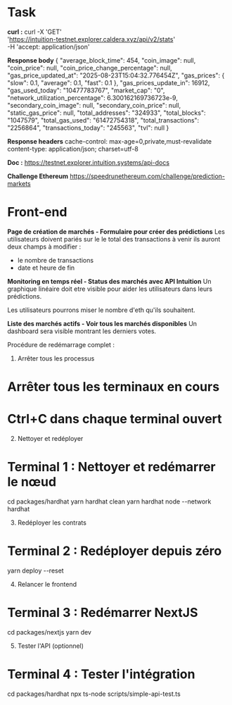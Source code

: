 # Task 

**curl :** 
curl -X 'GET' \
  'https://intuition-testnet.explorer.caldera.xyz/api/v2/stats' \
  -H 'accept: application/json'
 	
**Response body**
{
  "average_block_time": 454,
  "coin_image": null,
  "coin_price": null,
  "coin_price_change_percentage": null,
  "gas_price_updated_at": "2025-08-23T15:04:32.776454Z",
  "gas_prices": {
    "slow": 0.1,
    "average": 0.1,
    "fast": 0.1
  },
  "gas_prices_update_in": 16912,
  "gas_used_today": "10477783767",
  "market_cap": "0",
  "network_utilization_percentage": 6.300162169736723e-9,
  "secondary_coin_image": null,
  "secondary_coin_price": null,
  "static_gas_price": null,
  "total_addresses": "324933",
  "total_blocks": "1047579",
  "total_gas_used": "61472754318",
  "total_transactions": "2256864",
  "transactions_today": "245563",
  "tvl": null
}

**Response headers**
 cache-control: max-age=0,private,must-revalidate 
 content-type: application/json; charset=utf-8

**Doc :**
https://testnet.explorer.intuition.systems/api-docs
 
**Challenge Ethereum**
https://speedrunethereum.com/challenge/prediction-markets


# Front-end 

**Page de création de marchés - Formulaire pour créer des prédictions**
Les utilisateurs doivent pariés sur le le total des transactions à venir
ils auront deux champs à modifier : 
- le nombre de transactions
- date et heure de fin 

**Monitoring en temps réel - Status des marchés avec API Intuition**
Un graphique linéaire doit etre visible pour aider les utilisateurs dans leurs prédictions. 

Les utilisateurs pourrons miser le nombre d'eth qu'ils souhaitent.

**Liste des marchés actifs - Voir tous les marchés disponibles**
Un dashboard sera visible montrant les derniers votes. 


 Procédure de redémarrage complet :

  1. Arrêter tous les processus

  # Arrêter tous les terminaux en cours
  # Ctrl+C dans chaque terminal ouvert

  2. Nettoyer et redéployer

  # Terminal 1 : Nettoyer et redémarrer le nœud
  cd packages/hardhat
  yarn hardhat clean
  yarn hardhat node --network hardhat

  3. Redéployer les contrats

  # Terminal 2 : Redéployer depuis zéro
  yarn deploy --reset

  4. Relancer le frontend

  # Terminal 3 : Redémarrer NextJS
  cd packages/nextjs
  yarn dev

  5. Tester l'API (optionnel)

  # Terminal 4 : Tester l'intégration
  cd packages/hardhat
  npx ts-node scripts/simple-api-test.ts